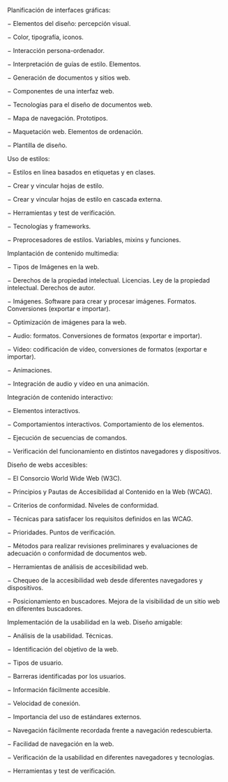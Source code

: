 Planificación de interfaces gráficas:

− Elementos del diseño: percepción visual.

− Color, tipografía, iconos.

− Interacción persona-ordenador.

− Interpretación de guías de estilo. Elementos.

− Generación de documentos y sitios web.

− Componentes de una interfaz web.

− Tecnologías para el diseño de documentos web.

− Mapa de navegación. Prototipos.

− Maquetación web. Elementos de ordenación.

− Plantilla de diseño.

Uso de estilos:

− Estilos en línea basados en etiquetas y en clases.

− Crear y vincular hojas de estilo.

− Crear y vincular hojas de estilo en cascada externa.

− Herramientas y test de verificación.

− Tecnologías y frameworks.

− Preprocesadores de estilos. Variables, mixins y funciones.

Implantación de contenido multimedia:

− Tipos de Imágenes en la web.

− Derechos de la propiedad intelectual. Licencias. Ley de la propiedad intelectual. Derechos de autor.

− Imágenes. Software para crear y procesar imágenes. Formatos. Conversiones (exportar e importar).

− Optimización de imágenes para la web.

− Audio: formatos. Conversiones de formatos (exportar e importar).

− Vídeo: codificación de vídeo, conversiones de formatos (exportar e importar).

− Animaciones.

− Integración de audio y vídeo en una animación.

Integración de contenido interactivo:

− Elementos interactivos.

− Comportamientos interactivos. Comportamiento de los elementos.

− Ejecución de secuencias de comandos.

− Verificación del funcionamiento en distintos navegadores y dispositivos.

Diseño de webs accesibles:

− El Consorcio World Wide Web (W3C).

− Principios y Pautas de Accesibilidad al Contenido en la Web (WCAG).

− Criterios de conformidad. Niveles de conformidad.

− Técnicas para satisfacer los requisitos definidos en las WCAG.

− Prioridades. Puntos de verificación.

− Métodos para realizar revisiones preliminares y evaluaciones de adecuación o conformidad de documentos web.

− Herramientas de análisis de accesibilidad web.

− Chequeo de la accesibilidad web desde diferentes navegadores y dispositivos.

− Posicionamiento en buscadores. Mejora de la visibilidad de un sitio web en diferentes buscadores.

Implementación de la usabilidad en la web. Diseño amigable:

− Análisis de la usabilidad. Técnicas.

− Identificación del objetivo de la web.

− Tipos de usuario.

− Barreras identificadas por los usuarios.

− Información fácilmente accesible.

− Velocidad de conexión.

− Importancia del uso de estándares externos.

− Navegación fácilmente recordada frente a navegación redescubierta.

− Facilidad de navegación en la web.

− Verificación de la usabilidad en diferentes navegadores y tecnologías.

− Herramientas y test de verificación.


